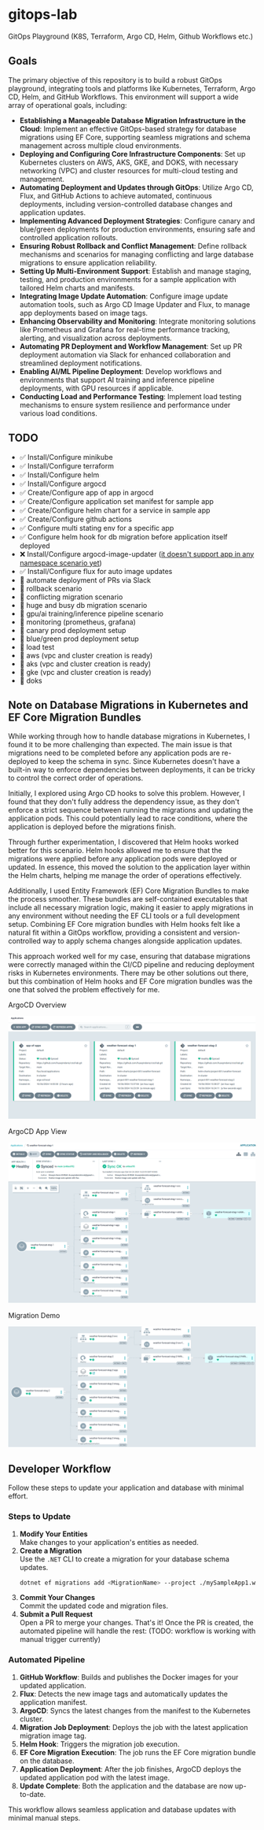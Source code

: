 # gitops-lab

GitOps Playground (K8S, Terraform, Argo CD, Helm, Github Workflows etc.)

## Goals

The primary objective of this repository is to build a robust GitOps playground, integrating tools and platforms like Kubernetes, Terraform, Argo CD, Helm, and GitHub Workflows. This environment will support a wide array of operational goals, including:

- **Establishing a Manageable Database Migration Infrastructure in the Cloud**:
  Implement an effective GitOps-based strategy for database migrations using EF Core, supporting seamless migrations and schema management across multiple cloud environments.
- **Deploying and Configuring Core Infrastructure Components**:
  Set up Kubernetes clusters on AWS, AKS, GKE, and DOKS, with necessary networking (VPC) and cluster resources for multi-cloud testing and management.
- **Automating Deployment and Updates through GitOps**:
  Utilize Argo CD, Flux, and GitHub Actions to achieve automated, continuous deployments, including version-controlled database changes and application updates.
- **Implementing Advanced Deployment Strategies**:
  Configure canary and blue/green deployments for production environments, ensuring safe and controlled application rollouts.
- **Ensuring Robust Rollback and Conflict Management**:
  Define rollback mechanisms and scenarios for managing conflicting and large database migrations to ensure application reliability.
- **Setting Up Multi-Environment Support**:
  Establish and manage staging, testing, and production environments for a sample application with tailored Helm charts and manifests.
- **Integrating Image Update Automation**:
  Configure image update automation tools, such as Argo CD Image Updater and Flux, to manage app deployments based on image tags.
- **Enhancing Observability and Monitoring**:
  Integrate monitoring solutions like Prometheus and Grafana for real-time performance tracking, alerting, and visualization across deployments.
- **Automating PR Deployment and Workflow Management**:
  Set up PR deployment automation via Slack for enhanced collaboration and streamlined deployment notifications.
- **Enabling AI/ML Pipeline Deployment**:
  Develop workflows and environments that support AI training and inference pipeline deployments, with GPU resources if applicable.
- **Conducting Load and Performance Testing**:
  Implement load testing mechanisms to ensure system resilience and performance under various load conditions.

## TODO

- ✅ Install/Configure minikube
- ✅ Install/Configure terraform
- ✅ Install/Configure helm
- ✅ Install/Configure argocd
- ✅ Create/Configure app of app in argocd
- ✅ Create/Configure application set manifest for sample app
- ✅ Create/Configure helm chart for a service in sample app
- ✅ Create/Configure github actions
- ✅ Configure multi stating env for a specific app
- ✅ Configure helm hook for db migration before application itself deployed
- ❌ Install/Configure argocd-image-updater ([it doesn't support app in any namespace scenario yet](https://github.com/argoproj-labs/argocd-image-updater/issues/601))
- ✅ Install/Configure flux for auto image updates
- 🔲 automate deployment of PRs via Slack
- 🔲 rollback scenario
- 🔲 conflicting migration scenario
- 🔲 huge and busy db migration scenario
- 🔲 gpu/ai training/inference pipeline scenario
- 🔲 monitoring (prometheus, grafana)
- 🔲 canary prod deployment setup
- 🔲 blue/green prod deployment setup
- 🔲 load test
- 🔲 aws (vpc and cluster creation is ready)
- 🔲 aks (vpc and cluster creation is ready)
- 🔲 gke (vpc and cluster creation is ready)
- 🔲 doks

## Note on Database Migrations in Kubernetes and EF Core Migration Bundles

While working through how to handle database migrations in Kubernetes, I found it to be more challenging than expected. The main issue is that migrations need to be completed before any application pods are re-deployed to keep the schema in sync. Since Kubernetes doesn't have a built-in way to enforce dependencies between deployments, it can be tricky to control the correct order of operations.

Initially, I explored using Argo CD hooks to solve this problem. However, I found that they don't fully address the dependency issue, as they don't enforce a strict sequence between running the migrations and updating the application pods. This could potentially lead to race conditions, where the application is deployed before the migrations finish.

Through further experimentation, I discovered that Helm hooks worked better for this scenario. Helm hooks allowed me to ensure that the migrations were applied before any application pods were deployed or updated. In essence, this moved the solution to the application layer within the Helm charts, helping me manage the order of operations effectively.

Additionally, I used Entity Framework (EF) Core Migration Bundles to make the process smoother. These bundles are self-contained executables that include all necessary migration logic, making it easier to apply migrations in any environment without needing the EF CLI tools or a full development setup. Combining EF Core migration bundles with Helm hooks felt like a natural fit within a GitOps workflow, providing a consistent and version-controlled way to apply schema changes alongside application updates.

This approach worked well for my case, ensuring that database migrations were correctly managed within the CI/CD pipeline and reducing deployment risks in Kubernetes environments. There may be other solutions out there, but this combination of Helm hooks and EF Core migration bundles was the one that solved the problem effectively for me.

ArgoCD Overview

![ArgoCD Overview](./docs/images/screenshots/argo-001.png)

ArgoCD App View

![ArgoCD App View](./docs/images/screenshots/argo-002.png)

Migration Demo

![Migration Demo](./docs/images/screenshots/migration-example.gif)

## Developer Workflow

Follow these steps to update your application and database with minimal effort.

### Steps to Update

1. **Modify Your Entities**  
   Make changes to your application's entities as needed.
2. **Create a Migration**  
   Use the `.NET` CLI to create a migration for your database schema updates.
   ```bash
   dotnet ef migrations add <MigrationName> --project ./mySampleApp1.weatherForecast.Infra --startup-project ./mySampleApp1.weatherForecast.API
   ```
3. **Commit Your Changes**  
   Commit the updated code and migration files.
4. **Submit a Pull Request**  
    Open a PR to merge your changes.
   That's it! Once the PR is created, the automated pipeline will handle the rest: (TODO: workflow is working with manual trigger currently)

### Automated Pipeline

1. **GitHub Workflow**: Builds and publishes the Docker images for your updated application.
2. **Flux**: Detects the new image tags and automatically updates the application manifest.
3. **ArgoCD**: Syncs the latest changes from the manifest to the Kubernetes cluster.
4. **Migration Job Deployment**: Deploys the job with the latest application migration image tag.
5. **Helm Hook**: Triggers the migration job execution.
6. **EF Core Migration Execution**: The job runs the EF Core migration bundle on the database.
7. **Application Deployment**: After the job finishes, ArgoCD deploys the updated application pod with the latest image.
8. **Update Complete**: Both the application and the database are now up-to-date.

This workflow allows seamless application and database updates with minimal manual steps.

